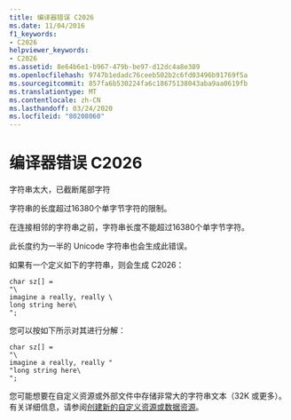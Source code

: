 ```yaml
---
title: 编译器错误 C2026
ms.date: 11/04/2016
f1_keywords:
- C2026
helpviewer_keywords:
- C2026
ms.assetid: 8e64b6e1-b967-479b-be97-d12dc4a8e389
ms.openlocfilehash: 9747b1edadc76ceeb502b2c6fd03496b91769f5a
ms.sourcegitcommit: 857fa6b530224fa6c18675138043aba9aa0619fb
ms.translationtype: MT
ms.contentlocale: zh-CN
ms.lasthandoff: 03/24/2020
ms.locfileid: "80208060"
---
```

# <a name="compiler-error-c2026"></a>编译器错误 C2026

字符串太大，已截断尾部字符

字符串的长度超过16380个单字节字符的限制。

在连接相邻的字符串之前，字符串长度不能超过16380个单字节字符。

此长度约为一半的 Unicode 字符串也会生成此错误。

如果有一个定义如下的字符串，则会生成 C2026：

```
char sz[] =
"\
imagine a really, really \
long string here\
";
```

您可以按如下所示对其进行分解：

```
char sz[] =
"\
imagine a really, really "
"long string here\
";
```

您可能想要在自定义资源或外部文件中存储非常大的字符串文本（32K 或更多）。 有关详细信息，请参阅[创建新的自定义资源或数据资源](../../windows/creating-a-new-custom-or-data-resource.md)。
